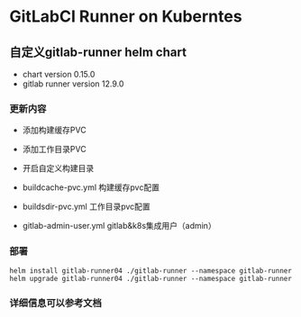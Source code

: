 # GitLabCI Runner on Kuberntes 


## 自定义gitlab-runner  helm chart  
- chart version 0.15.0
- gitlab runner version 12.9.0

### 更新内容
- 添加构建缓存PVC
- 添加工作目录PVC
- 开启自定义构建目录


- buildcache-pvc.yml  构建缓存pvc配置
- buildsdir-pvc.yml   工作目录pvc配置
- gitlab-admin-user.yml gitlab&k8s集成用户（admin）


### 部署
```
helm install gitlab-runner04 ./gitlab-runner --namespace gitlab-runner
helm upgrade gitlab-runner04 ./gitlab-runner --namespace gitlab-runner

```

### 详细信息可以参考文档
